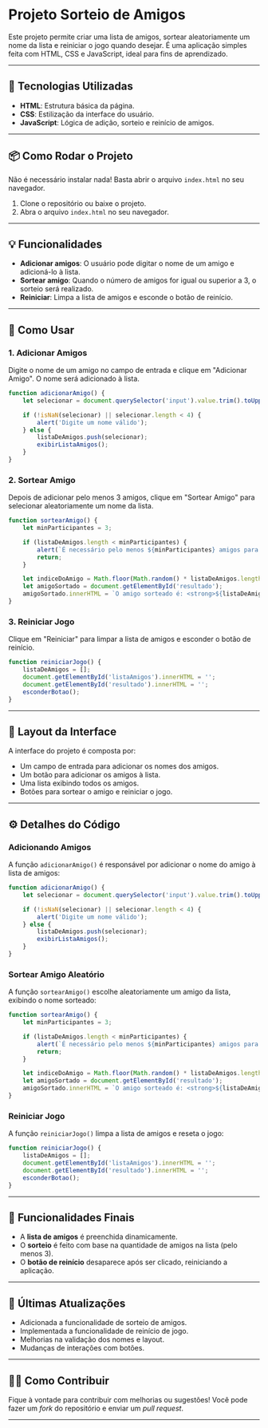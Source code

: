 # **Projeto Sorteio de Amigos**

Este projeto permite criar uma lista de amigos, sortear aleatoriamente um nome da lista e reiniciar o jogo quando desejar. É uma aplicação simples feita com HTML, CSS e JavaScript, ideal para fins de aprendizado.

---

## **🔧 Tecnologias Utilizadas**

- **HTML**: Estrutura básica da página.
- **CSS**: Estilização da interface do usuário.
- **JavaScript**: Lógica de adição, sorteio e reinício de amigos.

---

## **📦 Como Rodar o Projeto**

Não é necessário instalar nada! Basta abrir o arquivo `index.html` no seu navegador.

1. Clone o repositório ou baixe o projeto.
2. Abra o arquivo `index.html` no seu navegador.

---

## **💡 Funcionalidades**

- **Adicionar amigos**: O usuário pode digitar o nome de um amigo e adicioná-lo à lista.
- **Sortear amigo**: Quando o número de amigos for igual ou superior a 3, o sorteio será realizado.
- **Reiniciar**: Limpa a lista de amigos e esconde o botão de reinício.

---

## **📝 Como Usar**

### **1. Adicionar Amigos**
Digite o nome de um amigo no campo de entrada e clique em "Adicionar Amigo". O nome será adicionado à lista.

```javascript
function adicionarAmigo() {
    let selecionar = document.querySelector('input').value.trim().toUpperCase();

    if (!isNaN(selecionar) || selecionar.length < 4) {
        alert('Digite um nome válido');
    } else {
        listaDeAmigos.push(selecionar);
        exibirListaAmigos();
    }
}
```

### **2. Sortear Amigo**
Depois de adicionar pelo menos 3 amigos, clique em "Sortear Amigo" para selecionar aleatoriamente um nome da lista.

```javascript
function sortearAmigo() {
    let minParticipantes = 3;

    if (listaDeAmigos.length < minParticipantes) {
        alert(`É necessário pelo menos ${minParticipantes} amigos para o sorteio.`);
        return;
    }

    let indiceDoAmigo = Math.floor(Math.random() * listaDeAmigos.length);
    let amigoSortado = document.getElementById('resultado');
    amigoSortado.innerHTML = `O amigo sorteado é: <strong>${listaDeAmigos[indiceDoAmigo]}</strong>`;
}
```

### **3. Reiniciar Jogo**
Clique em "Reiniciar" para limpar a lista de amigos e esconder o botão de reinício.

```javascript
function reiniciarJogo() {
    listaDeAmigos = [];
    document.getElementById('listaAmigos').innerHTML = '';
    document.getElementById('resultado').innerHTML = '';
    esconderBotao();
}
```

---

## **🎨 Layout da Interface**

A interface do projeto é composta por:
- Um campo de entrada para adicionar os nomes dos amigos.
- Um botão para adicionar os amigos à lista.
- Uma lista exibindo todos os amigos.
- Botões para sortear o amigo e reiniciar o jogo.

---

## **⚙️ Detalhes do Código**

### **Adicionando Amigos**
A função `adicionarAmigo()` é responsável por adicionar o nome do amigo à lista de amigos:

```javascript
function adicionarAmigo() {
    let selecionar = document.querySelector('input').value.trim().toUpperCase();

    if (!isNaN(selecionar) || selecionar.length < 4) {
        alert('Digite um nome válido');
    } else {
        listaDeAmigos.push(selecionar);
        exibirListaAmigos();
    }
}
```

### **Sortear Amigo Aleatório**
A função `sortearAmigo()` escolhe aleatoriamente um amigo da lista, exibindo o nome sorteado:

```javascript
function sortearAmigo() {
    let minParticipantes = 3;

    if (listaDeAmigos.length < minParticipantes) {
        alert(`É necessário pelo menos ${minParticipantes} amigos para o sorteio.`);
        return;
    }

    let indiceDoAmigo = Math.floor(Math.random() * listaDeAmigos.length);
    let amigoSortado = document.getElementById('resultado');
    amigoSortado.innerHTML = `O amigo sorteado é: <strong>${listaDeAmigos[indiceDoAmigo]}</strong>`;
}
```

### **Reiniciar Jogo**
A função `reiniciarJogo()` limpa a lista de amigos e reseta o jogo:

```javascript
function reiniciarJogo() {
    listaDeAmigos = [];
    document.getElementById('listaAmigos').innerHTML = '';
    document.getElementById('resultado').innerHTML = '';
    esconderBotao();
}
```

---

## **🎯 Funcionalidades Finais**

- A **lista de amigos** é preenchida dinamicamente.
- O **sorteio** é feito com base na quantidade de amigos na lista (pelo menos 3).
- O **botão de reinício** desaparece após ser clicado, reiniciando a aplicação.

---

## **📅 Últimas Atualizações**

- Adicionada a funcionalidade de sorteio de amigos.
- Implementada a funcionalidade de reinício de jogo.
- Melhorias na validação dos nomes e layout.
- Mudanças de interações com botões.

---

## **👨‍💻 Como Contribuir**

Fique à vontade para contribuir com melhorias ou sugestões! Você pode fazer um *fork* do repositório e enviar um *pull request*.

---
